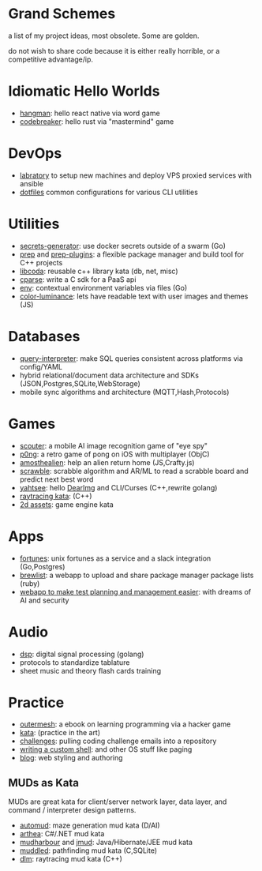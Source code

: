 # Grand Schemes

a list of my project ideas, most obsolete. Some are golden.

do not wish to share code because it is either really horrible, or a competitive advantage/ip.

# Idiomatic Hello Worlds

* [hangman](https://github.com/ryjen/hangman): hello react native via word game 
* [codebreaker](https://github.com/ryjen/codebreaker): hello rust via "mastermind" game

# DevOps

* [labratory](https://github.com/ryjen/micrantha-labratory) to setup new machines and deploy VPS proxied services with ansible
* [dotfiles](https://github.com/ryjen/dotfiles) common configurations for various CLI utilities

# Utilities

* [secrets-generator](https://github.com/ryjen/secrets-generator): use docker secrets outside of a swarm (Go)
* [prep](https://github.com/ryjen/prep-cli) and [prep-plugins](https://github.com/ryjen/prep-plugins): a flexible package manager and build tool for C++ projects
* [libcoda](https://github.com/ryjen/libcoda): reusable c++ library kata (db, net, misc)
* [cparse](https://github.com/ryjen/cparse): write a C sdk for a PaaS api
* [env](https://github.com/ryjen/env): contextual environment variables via files (Go)
* [color-luminance](https://github.com/ryjen/color-luminance): lets have readable text with user images and themes (JS)

# Databases

* [query-interpreter](https://github.com/ryjen/query-interpreter): make SQL queries consistent across platforms via config/YAML
* hybrid relational/document data architecture and SDKs (JSON,Postgres,SQLite,WebStorage)
* mobile sync algorithms and architecture (MQTT,Hash,Protocols)

# Games

* [scouter](https://github.com/ryjen/scouter): a mobile AI image recognition game of "eye spy"
* [p0ng](https://github.com/ryjen/p0ng): a retro game of pong on iOS with multiplayer (ObjC)
* [amosthealien](https://github.com/ryjen/amosthealien): help an alien return home (JS,Crafty.js)
* [scrawble](https://github.com/ryjen/scrawble): scrabble algorithm and AR/ML to read a scrabble board and predict next best word
* [yahtsee](https://github.com/ryjen/yahtsee): hello [DearImg](https://github.com/ocornut/imgui) and CLI/Curses (C++,rewrite golang)
* [raytracing kata](https://github.com/ryjen/lost-cause): (C++)
* [2d assets](https://github.com/ryjen/game-assets): game engine kata

# Apps

* [fortunes](https://fortunes.micrantha.com): unix fortunes as a service and a slack integration (Go,Postgres)
* [brewlist](https://github.com/ryjen/brewlist): a webapp to upload and share package manager package lists (ruby)
* [webapp to make test planning and management easier](https://testmanship.com): with dreams of AI and security

# Audio

* [dsp](https://github.com/ryjen/dsp): digital signal processing (golang)
* protocols to standardize tablature
* sheet music and theory flash cards training

# Practice

* [outermesh](https://outermesh.micrantha.com): a ebook on learning programming via a hacker game
* [kata](https://github.com/ryjen/kata): (practice in the art)
* [challenges](https://github.com/ryjen/challenges): pulling coding challenge emails into a repository
* [writing a custom shell](https://github.com/ryjen/os/tree/master/shell): and other OS stuff like paging
* [blog](https://ryjen.github.io): web styling and authoring

## MUDs as Kata

MUDs are great kata for client/server network layer, data layer, and command / interpreter design patterns.

* [automud](https://github.com/ryjen/automud): maze generation mud kata (D/AI)
* [arthea](https://github.com/ryjen/arthea): C#/.NET mud kata
* [mudharbour](https://github.com/ryjen/mudharbour) and [jmud](https://github.com/ryjen/jmud): Java/Hibernate/JEE mud kata
* [muddled](https://github.com/ryjen/muddled): pathfinding mud kata (C,SQLite)
* [dlm](https://github.com/ryjen/lost-cause): raytracing mud kata (C++)
